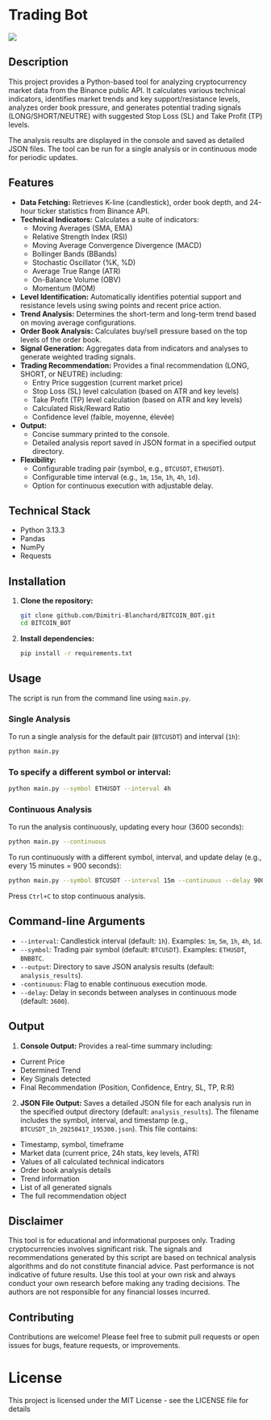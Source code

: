 # Trading Bot

![](https://raw.githubusercontent.com/Dimitri-Blanchard/BITCOIN_BOT/refs/heads/main/images/crypto.avif)

## Description

This project provides a Python-based tool for analyzing cryptocurrency market data from the Binance public API. It calculates various technical indicators, identifies market trends and key support/resistance levels, analyzes order book pressure, and generates potential trading signals (LONG/SHORT/NEUTRE) with suggested Stop Loss (SL) and Take Profit (TP) levels.

The analysis results are displayed in the console and saved as detailed JSON files. The tool can be run for a single analysis or in continuous mode for periodic updates.

## Features

* **Data Fetching:** Retrieves K-line (candlestick), order book depth, and 24-hour ticker statistics from Binance API.
* **Technical Indicators:** Calculates a suite of indicators:
    * Moving Averages (SMA, EMA)
    * Relative Strength Index (RSI)
    * Moving Average Convergence Divergence (MACD)
    * Bollinger Bands (BBands)
    * Stochastic Oscillator (%K, %D)
    * Average True Range (ATR)
    * On-Balance Volume (OBV)
    * Momentum (MOM)
* **Level Identification:** Automatically identifies potential support and resistance levels using swing points and recent price action.
* **Trend Analysis:** Determines the short-term and long-term trend based on moving average configurations.
* **Order Book Analysis:** Calculates buy/sell pressure based on the top levels of the order book.
* **Signal Generation:** Aggregates data from indicators and analyses to generate weighted trading signals.
* **Trading Recommendation:** Provides a final recommendation (LONG, SHORT, or NEUTRE) including:
    * Entry Price suggestion (current market price)
    * Stop Loss (SL) level calculation (based on ATR and key levels)
    * Take Profit (TP) level calculation (based on ATR and key levels)
    * Calculated Risk/Reward Ratio
    * Confidence level (faible, moyenne, élevée)
* **Output:**
    * Concise summary printed to the console.
    * Detailed analysis report saved in JSON format in a specified output directory.
* **Flexibility:**
    * Configurable trading pair (symbol, e.g., `BTCUSDT`, `ETHUSDT`).
    * Configurable time interval (e.g., `1m`, `15m`, `1h`, `4h`, `1d`).
    * Option for continuous execution with adjustable delay.

## Technical Stack

* Python 3.13.3
* Pandas
* NumPy
* Requests

## Installation

1.  **Clone the repository:**
    ```bash
    git clone github.com/Dimitri-Blanchard/BITCOIN_BOT.git
    cd BITCOIN_BOT
    ```

3.  **Install dependencies:**
    ```bash
    pip install -r requirements.txt
    ```

## Usage

The script is run from the command line using `main.py`.

### Single Analysis

To run a single analysis for the default pair (`BTCUSDT`) and interval (`1h`):

```bash
python main.py
```

### To specify a different symbol or interval:

```bash
python main.py --symbol ETHUSDT --interval 4h
```

### Continuous Analysis
To run the analysis continuously, updating every hour (3600 seconds):

```bash
python main.py --continuous
```

To run continuously with a different symbol, interval, and update delay (e.g., every 15 minutes = 900 seconds):

```bash
python main.py --symbol BTCUSDT --interval 15m --continuous --delay 900
```

Press `Ctrl+C` to stop continuous analysis.

## Command-line Arguments

* `--interval`: Candlestick interval (default: `1h`). Examples: `1m`, `5m`, `1h`, `4h`, `1d`.
* `--symbol`: Trading pair symbol (default: `BTCUSDT`). Examples: `ETHUSDT`, `BNBBTC`.
* `--output`: Directory to save JSON analysis results (default: `analysis_results`).
* `-continuous`: Flag to enable continuous execution mode.
* `--delay`: Delay in seconds between analyses in continuous mode (default: `3600`).

## Output

1.  **Console Output:** Provides a real-time summary including:

* Current Price
* Determined Trend
* Key Signals detected
* Final Recommendation (Position, Confidence, Entry, SL, TP, R:R)

2. **JSON File Output:** Saves a detailed JSON file for each analysis run in the specified output directory (default: `analysis_results`). The filename includes the symbol, interval, and timestamp (e.g., `BTCUSDT_1h_20250417_195300.json`). This file contains:

* Timestamp, symbol, timeframe
* Market data (current price, 24h stats, key levels, ATR)
* Values of all calculated technical indicators
* Order book analysis details
* Trend information
* List of all generated signals
* The full recommendation object

## **Disclaimer**

This tool is for educational and informational purposes only. Trading cryptocurrencies involves significant risk. The signals and recommendations generated by this script are based on technical analysis algorithms and do not constitute financial advice. Past performance is not indicative of future results. Use this tool at your own risk and always conduct your own research before making any trading decisions. The authors are not responsible for any financial losses incurred.

## **Contributing**
Contributions are welcome! Please feel free to submit pull requests or open issues for bugs, feature requests, or improvements.

# **License**
This project is licensed under the MIT License - see the LICENSE file for details
